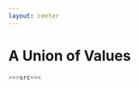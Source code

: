 ```yaml
---
layout: center
---
```


# <mdi-head-lightbulb-outline class="text-yellow-500" /> A Union of Values

```purescript
>>>src<<<
```
